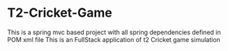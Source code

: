 # T2-Cricket-Game
This is a spring mvc based project with all spring dependencies defined in POM xml file
This is an FullStack application of t2 Cricket game simulation
